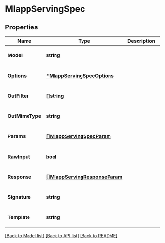 # MlappServingSpec

## Properties
Name | Type | Description | Notes
------------ | ------------- | ------------- | -------------
**Model** | **string** |  | [optional] [default to null]
**Options** | [***MlappServingSpecOptions**](mlapp.ServingSpecOptions.md) |  | [optional] [default to null]
**OutFilter** | **[]string** |  | [optional] [default to null]
**OutMimeType** | **string** |  | [optional] [default to null]
**Params** | [**[]MlappServingSpecParam**](mlapp.ServingSpecParam.md) |  | [optional] [default to null]
**RawInput** | **bool** |  | [optional] [default to null]
**Response** | [**[]MlappServingResponseParam**](mlapp.ServingResponseParam.md) |  | [optional] [default to null]
**Signature** | **string** |  | [optional] [default to null]
**Template** | **string** |  | [optional] [default to null]

[[Back to Model list]](../README.md#documentation-for-models) [[Back to API list]](../README.md#documentation-for-api-endpoints) [[Back to README]](../README.md)


